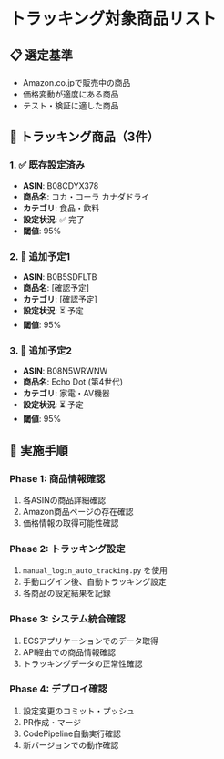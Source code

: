 # トラッキング対象商品リスト

## 📋 選定基準
- Amazon.co.jpで販売中の商品
- 価格変動が適度にある商品
- テスト・検証に適した商品

## 🎯 トラッキング商品（3件）

### 1. ✅ 既存設定済み
- **ASIN**: B08CDYX378
- **商品名**: コカ・コーラ カナダドライ
- **カテゴリ**: 食品・飲料
- **設定状況**: ✅ 完了
- **閾値**: 95%

### 2. 🎯 追加予定1
- **ASIN**: B0B5SDFLTB
- **商品名**: [確認予定]
- **カテゴリ**: [確認予定]
- **設定状況**: ⏳ 予定
- **閾値**: 95%

### 3. 🎯 追加予定2
- **ASIN**: B08N5WRWNW
- **商品名**: Echo Dot (第4世代)
- **カテゴリ**: 家電・AV機器
- **設定状況**: ⏳ 予定
- **閾値**: 95%

## 🔄 実施手順

### Phase 1: 商品情報確認
1. 各ASINの商品詳細確認
2. Amazon商品ページの存在確認
3. 価格情報の取得可能性確認

### Phase 2: トラッキング設定
1. `manual_login_auto_tracking.py` を使用
2. 手動ログイン後、自動トラッキング設定
3. 各商品の設定結果を記録

### Phase 3: システム統合確認
1. ECSアプリケーションでのデータ取得
2. API経由での商品情報確認
3. トラッキングデータの正常性確認

### Phase 4: デプロイ確認
1. 設定変更のコミット・プッシュ
2. PR作成・マージ
3. CodePipeline自動実行確認
4. 新バージョンでの動作確認
